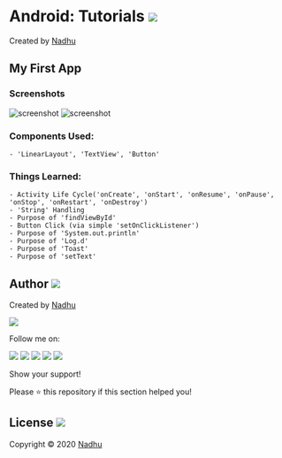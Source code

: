 # Android: Tutorials [<img src="https://github.com/iamnadhu/nadhu014-android/blob/master/screenshots/private/android-icon.png">](https://github.com/iamnadhu/nadhu014-android)
Created by [Nadhu](https://github.com/iamnadhu)

## My First App
### Screenshots
![screenshot](https://github.com/iamnadhu/nadhu014-android/blob/master/screenshots/my-first-app/01.jpg)
![screenshot](https://github.com/iamnadhu/nadhu014-android/blob/master/screenshots/my-first-app/02.jpg)
### Components Used:
```
- 'LinearLayout', 'TextView', 'Button'
```
### Things Learned:
```
- Activity Life Cycle('onCreate', 'onStart', 'onResume', 'onPause', 'onStop', 'onRestart', 'onDestroy')
- 'String' Handling
- Purpose of 'findViewById'
- Button Click (via simple 'setOnClickListener')
- Purpose of 'System.out.println'
- Purpose of 'Log.d'
- Purpose of 'Toast'
- Purpose of 'setText'
```


## Author [<img src="https://github.com/iamnadhu/nadhu014-android/blob/master/screenshots/private/auther-icon.png">](https://github.com/iamnadhu)
Created by [Nadhu](https://github.com/iamnadhu)

[<img src="https://github.com/iamnadhu/nadhu014-android/blob/master/screenshots/private/nadhu.jpg">](https://github.com/iamnadhu)

Follow me on: 

[<img src="https://github.com/iamnadhu/nadhu014-android/blob/master/screenshots/private/instagram-icon.png">](https://www.instagram.com/iamnadhu/)
[<img src="https://github.com/iamnadhu/nadhu014-android/blob/master/screenshots/private/whatsapp-icon.png">](https://api.whatsapp.com/send?phone=917293451396&lang=en)
[<img src="https://github.com/iamnadhu/nadhu014-android/blob/master/screenshots/private/facebook-icon.png">](https://www.facebook.com/iamnadhu/)
[<img src="https://github.com/iamnadhu/nadhu014-android/blob/master/screenshots/private/linkedin-icon.png">](https://www.linkedin.com/in/iamnadhu/)
[<img src="https://github.com/iamnadhu/nadhu014-android/blob/master/screenshots/private/telegram-icon.png">](https://t.me/iamnadhu)

Show your support!

Please ⭐️   this repository if this section helped you!


## License [<img src="https://github.com/iamnadhu/nadhu014-android/blob/master/screenshots/private/license-icon.png">](https://github.com/iamnadhu/nadhu014-android)
Copyright © 2020 [Nadhu](https://github.com/iamnadhu)
